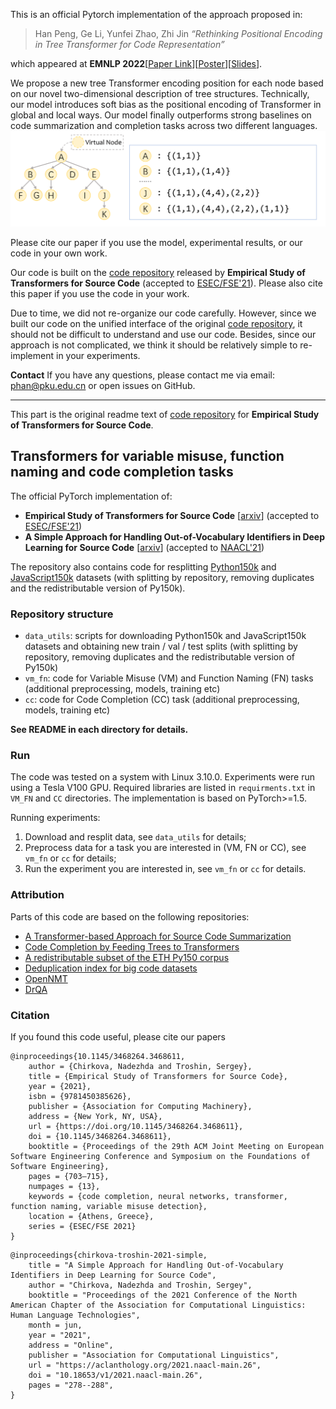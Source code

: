 This is an official Pytorch implementation of the approach proposed in:
> Han Peng, Ge Li, Yunfei Zhao, Zhi Jin *“Rethinking Positional Encoding in Tree Transformer for Code Representation”* 

which appeared at **EMNLP 2022**[[Paper Link]()][[Poster]()][[Slides]()].



We propose a new tree Transformer encoding position for each node based on our novel two-dimensional description of tree structures. 
Technically, our model introduces soft bias as the positional encoding of Transformer in global and local ways. 
Our model finally outperforms strong baselines on code summarization and completion tasks across two different languages.
![](pic.png)

Please cite our paper if you use the model, experimental results, or our code in your own work.

Our code is built on the [code repository](https://github.com/bayesgroup/code_transformers) released by 
__Empirical Study of Transformers for Source Code__ (accepted to [ESEC/FSE'21](https://2021.esec-fse.org/)).
Please also cite this paper if you use the code in your work.

Due to time, we did not re-organize our code carefully.
However, since we built our code on the unified interface of the original [code repository](https://github.com/bayesgroup/code_transformers), it should not be difficult to understand and use our code.
Besides, since our approach is not complicated, we think it should be relatively simple to re-implement in your experiments.


**Contact**
If you have any questions, please contact me via email: phan@pku.edu.cn or open issues on GitHub.


--------------------------
This part is the original readme text of [code repository](https://github.com/bayesgroup/code_transformers) for 
__Empirical Study of Transformers for Source Code__.

## Transformers for variable misuse, function naming and code completion tasks

The official PyTorch implementation of:
* __Empirical Study of Transformers for Source Code__ [[arxiv](https://arxiv.org/abs/2010.07987)] (accepted to [ESEC/FSE'21](https://2021.esec-fse.org/))
* __A Simple Approach for Handling Out-of-Vocabulary Identifiers in Deep Learning for Source Code__ [[arxiv](https://arxiv.org/abs/2010.12663)] (accepted to [NAACL'21](https://2021.naacl.org/))

The repository also contains code for resplitting [Python150k](https://www.sri.inf.ethz.ch/py150) and [JavaScript150k](https://www.sri.inf.ethz.ch/js150) datasets (with splitting by repository, removing duplicates and the redistributable version of Py150k).

### Repository structure
* `data_utils`: scripts for downloading Python150k and JavaScript150k datasets and obtaining new train / val / test splits (with splitting by repository, removing duplicates and the redistributable version of Py150k)
* `vm_fn`: code for Variable Misuse (VM) and Function Naming (FN) tasks (additional preprocessing, models, training etc)
* `cc`: code for Code Completion (CC) task (additional preprocessing, models, training etc)

__See README in each directory for details.__

### Run

The code was tested on a system with Linux 3.10.0. Experiments were run using a Tesla V100 GPU. Required libraries are listed in `requirments.txt` in `VM_FN` and `CC` directories. The implementation is based on PyTorch>=1.5.

Running experiments:
1. Download and resplit data, see `data_utils` for details;
2. Preprocess data for a task you are interested in (VM, FN or CC), see `vm_fn` or `cc` for details;
3. Run the experiment you are interested in, see `vm_fn` or `cc` for details.

### Attribution

Parts of this code are based on the following repositories:
* [A Transformer-based Approach for Source Code Summarization](https://github.com/wasiahmad/NeuralCodeSum) 
* [Code Completion by Feeding Trees to Transformers](https://github.com/facebookresearch/code-prediction-transformer)
* [A redistributable subset of the ETH Py150 corpus](https://github.com/google-research-datasets/eth_py150_open)
* [Deduplication index for big code datasets](https://ieee-dataport.org/open-access/deduplication-index-big-code-datasets)
* [OpenNMT](https://github.com/OpenNMT/OpenNMT-py)
* [DrQA](https://github.com/facebookresearch/DrQA)

### Citation

If you found this code useful, please cite our papers
```
@inproceedings{10.1145/3468264.3468611,
    author = {Chirkova, Nadezhda and Troshin, Sergey},
    title = {Empirical Study of Transformers for Source Code},
    year = {2021},
    isbn = {9781450385626},
    publisher = {Association for Computing Machinery},
    address = {New York, NY, USA},
    url = {https://doi.org/10.1145/3468264.3468611},
    doi = {10.1145/3468264.3468611},
    booktitle = {Proceedings of the 29th ACM Joint Meeting on European Software Engineering Conference and Symposium on the Foundations of Software Engineering},
    pages = {703–715},
    numpages = {13},
    keywords = {code completion, neural networks, transformer, function naming, variable misuse detection},
    location = {Athens, Greece},
    series = {ESEC/FSE 2021}
}
```

```
@inproceedings{chirkova-troshin-2021-simple,
    title = "A Simple Approach for Handling Out-of-Vocabulary Identifiers in Deep Learning for Source Code",
    author = "Chirkova, Nadezhda and Troshin, Sergey",
    booktitle = "Proceedings of the 2021 Conference of the North American Chapter of the Association for Computational Linguistics: Human Language Technologies",
    month = jun,
    year = "2021",
    address = "Online",
    publisher = "Association for Computational Linguistics",
    url = "https://aclanthology.org/2021.naacl-main.26",
    doi = "10.18653/v1/2021.naacl-main.26",
    pages = "278--288",
}
```


